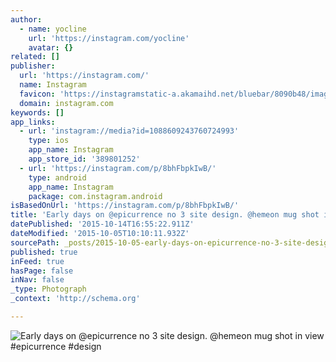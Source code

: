 ```yaml
---
author:
  - name: yocline
    url: 'https://instagram.com/yocline'
    avatar: {}
related: []
publisher:
  url: 'https://instagram.com/'
  name: Instagram
  favicon: 'https://instagramstatic-a.akamaihd.net/bluebar/8090b48/images/ico/favicon.ico'
  domain: instagram.com
keywords: []
app_links:
  - url: 'instagram://media?id=1088609243760724993'
    type: ios
    app_name: Instagram
    app_store_id: '389801252'
  - url: 'https://instagram.com/p/8bhFbpkIwB/'
    type: android
    app_name: Instagram
    package: com.instagram.android
isBasedOnUrl: 'https://instagram.com/p/8bhFbpkIwB/'
title: 'Early days on @epicurrence no 3 site design. @hemeon mug shot in view #epicurrence #design'
datePublished: '2015-10-14T16:55:22.911Z'
dateModified: '2015-10-05T10:10:11.932Z'
sourcePath: _posts/2015-10-05-early-days-on-epicurrence-no-3-site-design-hemeon-mug-sho.md
published: true
inFeed: true
hasPage: false
inNav: false
_type: Photograph
_context: 'http://schema.org'

---
```

![Early days on &commat;epicurrence no 3 site design&period; &commat;hemeon mug shot in view &num;epicurrence &num;design](https://igcdn-photos-h-a.akamaihd.net/hphotos-ak-xfa1/t51.2885-15/s640x640/sh0.08/e35/12145373_1661620840780751_1266502414_n.jpg)